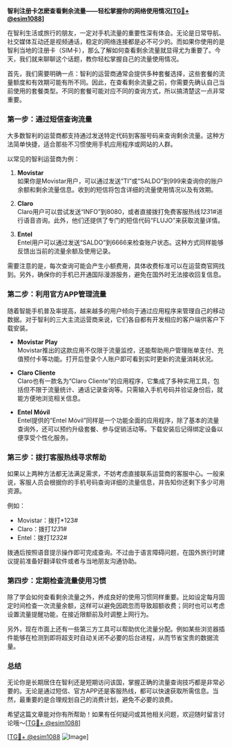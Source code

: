 **智利注册卡怎麽查看剩余流量——轻松掌握你的网络使用情况[[TG💪+ @esim1088](https://t.me/s/esim1088)]**

在智利生活或旅行的朋友，一定对手机流量的重要性深有体会。无论是日常导航、社交媒体互动还是视频通话，稳定的网络连接都是必不可少的。而如果你使用的是智利当地的注册卡（SIM卡），那么了解如何查看剩余流量就显得尤为重要了。今天，我们就来聊聊这个话题，教你轻松掌握自己的流量使用情况。

首先，我们需要明确一点：智利的运营商通常会提供多种套餐选择，这些套餐的流量额度和有效期可能有所不同。因此，在查看剩余流量之前，你需要先确认自己当前使用的套餐类型。不同的套餐可能对应不同的查询方式，所以搞清楚这一点非常重要。

### **第一步：通过短信查询流量**

大多数智利的运营商都支持通过发送特定代码到客服号码来查询剩余流量。这种方法简单快捷，适合那些不习惯使用手机应用程序或网站的人群。

以常见的智利运营商为例：

1. **Movistar**  
   如果你是Movistar用户，可以通过发送“TI”或“SALDO”到999来查询你的账户余额和剩余流量信息。收到的短信将包含详细的流量使用情况以及有效期。

2. **Claro**  
   Claro用户可以尝试发送“INFO”到8080，或者直接拨打免费客服热线*123*1#进行语音咨询。此外，他们还提供了专门的短信代码“FLUJO”来获取流量详情。

3. **Entel**  
   Entel用户可以通过发送“SALDO”到6666来检查账户状态。这种方式同样能够反馈出当前的流量余额及使用记录。

需要注意的是，每次查询可能会产生小额费用，具体收费标准可以在运营商官网找到。另外，确保你的手机已开通国际漫游服务，避免在国外时无法接收回复信息。

### **第二步：利用官方APP管理流量**

随着智能手机普及率提高，越来越多的用户倾向于通过应用程序来管理自己的移动数据。对于智利的三大主流运营商来说，它们各自都有开发相应的客户端供客户下载安装。

- **Movistar Play**  
  Movistar推出的这款应用不仅限于流量监控，还能帮助用户管理账单支付、充值预付卡等功能。打开后登录个人账户即可看到实时更新的流量消耗状况。

- **Claro Cliente**  
  Claro也有一款名为“Claro Cliente”的应用程序，它集成了多种实用工具，包括但不限于流量统计、通话记录查询等。只需输入手机号码并验证身份后，就能方便地浏览相关信息。

- **Entel Móvil**  
  Entel提供的“Entel Móvil”同样是一个功能全面的应用程序，除了基本的流量查询外，还可以预约升级套餐、参与促销活动等。下载安装后记得绑定设备以便享受个性化服务。

### **第三步：拨打客服热线寻求帮助**

如果以上两种方法都无法满足需求，不妨考虑直接联系运营商的客服中心。一般来说，客服人员会根据你的手机号码查询详细的流量信息，并告知你还剩下多少可用资源。

例如：
- Movistar：拨打*123#
- Claro：拨打*123*1#
- Entel：拨打*123*2#

拨通后按照语音提示操作即可完成查询。不过由于语言障碍问题，在国外旅行时建议提前准备好翻译软件或者与当地朋友沟通协助。

### **第四步：定期检查流量使用习惯**

除了学会如何查看剩余流量之外，养成良好的使用习惯同样重要。比如设定每月固定时间检查一次流量余额，这样可以避免因疏忽而导致超额收费；同时也可以考虑设置流量提醒功能，在接近限额前及时调整上网行为。

另外，现在市面上还有一些第三方工具可以帮助优化流量分配。例如某些浏览器插件能够在检测到即将超支时自动关闭不必要的后台进程，从而节省宝贵的数据流量。

### **总结**

无论你是长期居住在智利还是短期访问该国，掌握正确的流量查询技巧都是非常必要的。无论是通过短信、官方APP还是客服热线，都可以快速获取所需信息。当然，最重要的是合理规划自己的消费计划，避免不必要的浪费。

希望这篇文章能对你有所帮助！如果有任何疑问或其他相关问题，欢迎随时留言讨论哦～[[TG💪+ @esim1088](https://t.me/s/esim1088)]

[[TG💪+ @esim1088](https://t.me/s/esim1088) ![Image](https://i.postimg.cc/4NQfJmqS/Snipaste-2025-05-13-00-14-12.png)]